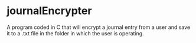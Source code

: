 # journalEncrypter
A program coded in C that will encrypt a journal entry from a user and save it to a .txt file in the folder in which the user is operating.
